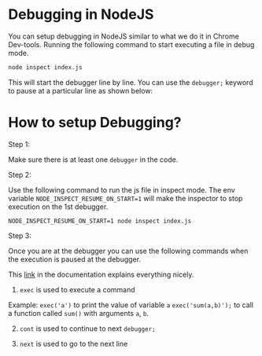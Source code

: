 # Debugging in NodeJS

You can setup debugging in NodeJS similar to what we do it in Chrome Dev-tools. Running the following command to start executing a file in debug mode.

```bash
node inspect index.js
```

This will start the debugger line by line. You can use the `debugger;` keyword to pause at a particular line as shown below:

# How to setup Debugging?

Step 1:

Make sure there is at least one `debugger` in the code.

Step 2:

Use the following command to run the js file in inspect mode. The env variable `NODE_INSPECT_RESUME_ON_START=1` will make the inspector to stop execution on the 1st debugger.
```
NODE_INSPECT_RESUME_ON_START=1 node inspect index.js
```

Step 3:

Once you are at the debugger you can use the following commands when the execution is paused at the debugger.

This [link](https://nodejs.org/dist/latest/docs/api/debugger.html) in the documentation explains everything nicely.

1. `exec` is used to execute a command

Example:
`exec('a')` to print the value of variable `a`
`exec('sum(a,b)');` to call a function called `sum()` with arguments `a`, `b`.

2. `cont` is used to continue to next `debugger;`

3. `next` is used to go to the next line